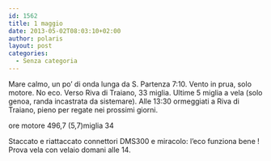 ```yaml
---
id: 1562
title: 1 maggio
date: 2013-05-02T08:03:10+02:00
author: polaris
layout: post
categories:
  - Senza categoria
---
```

Mare calmo, un po&#8217; di onda lunga da S. Partenza 7:10. Vento in prua, solo motore. No eco. Verso Riva di Traiano, 33 miglia. Ultime 5 miglia a vela (solo genoa, randa incastrata da sistemare). Alle 13:30 ormeggiati a Riva di Traiano, pieno per regate nei prossimi giorni.

ore motore 496,7 (5,7)miglia 34

Staccato e riattaccato connettori DMS300 e miracolo: l&#8217;eco funziona bene !  
Prova vela con velaio domani alle 14.